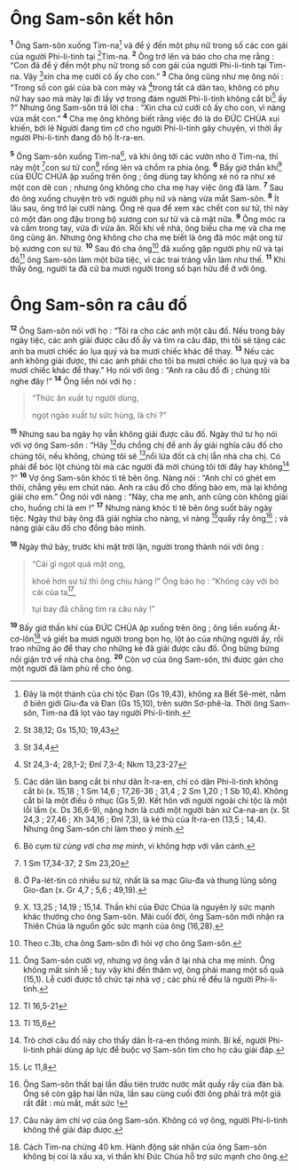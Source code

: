 # Ông Sam-sôn kết hôn
<sup><b>1</b></sup> Ông Sam-sôn xuống Tim-na[^1] và để ý đến một phụ nữ trong số các con gái của người Phi-li-tinh tại [^1*]Tim-na. <sup><b>2</b></sup> Ông trở lên và báo cho cha mẹ rằng : “Con đã để ý đến một phụ nữ trong số con gái của người Phi-li-tinh tại Tim-na. Vậy [^2*]xin cha mẹ cưới cô ấy cho con.” <sup><b>3</b></sup> Cha ông cũng như mẹ ông nói : “Trong số con gái của bà con mày và [^3*]trong tất cả dân tao, không có phụ nữ hay sao mà mày lại đi lấy vợ trong đám người Phi-li-tinh không cắt bì[^2] ấy ?” Nhưng ông Sam-sôn trả lời cha : “Xin cha cứ cưới cô ấy cho con, vì nàng vừa mắt con.” <sup><b>4</b></sup> Cha mẹ ông không biết rằng việc đó là do ĐỨC CHÚA xui khiến, bởi lẽ Người đang tìm cớ cho người Phi-li-tinh gây chuyện, vì thời ấy người Phi-li-tinh đang đô hộ Ít-ra-en.

<sup><b>5</b></sup> Ông Sam-sôn xuống Tim-na[^3], và khi ông tới các vườn nho ở Tim-na, thì này một [^4*]con sư tử con[^4] rống lên và chồm ra phía ông. <sup><b>6</b></sup> Bấy giờ thần khí[^5] của ĐỨC CHÚA ập xuống trên ông ; ông dùng tay không xé nó ra như xé một con dê con ; nhưng ông không cho cha mẹ hay việc ông đã làm. <sup><b>7</b></sup> Sau đó ông xuống chuyện trò với người phụ nữ và nàng vừa mắt Sam-sôn. <sup><b>8</b></sup> Ít lâu sau, ông trở lại cưới nàng. Ông rẽ qua để xem xác chết con sư tử, thì này có một đàn ong đậu trong bộ xương con sư tử và cả mật nữa. <sup><b>9</b></sup> Ông móc ra và cầm trong tay, vừa đi vừa ăn. Rồi khi về nhà, ông biếu cha mẹ và cha mẹ ông cũng ăn. Nhưng ông không cho cha mẹ biết là ông đã móc mật ong từ bộ xương con sư tử. <sup><b>10</b></sup> Sau đó cha ông[^6] đã xuống gặp người phụ nữ và tại đó[^7] ông Sam-sôn làm một bữa tiệc, vì các trai tráng vẫn làm như thế. <sup><b>11</b></sup> Khi thấy ông, người ta đã cử ba mươi người trong số bạn hữu để ở với ông.

# Ông Sam-sôn ra câu đố
<sup><b>12</b></sup> Ông Sam-sôn nói với họ : “Tôi ra cho các anh một câu đố. Nếu trong bảy ngày tiệc, các anh giải được câu đố ấy và tìm ra câu đáp, thì tôi sẽ tặng các anh ba mươi chiếc áo lụa quý và ba mươi chiếc khác để thay. <sup><b>13</b></sup> Nếu các anh không giải được, thì các anh phải cho tôi ba mươi chiếc áo lụa quý và ba mươi chiếc khác để thay.” Họ nói với ông : “Anh ra câu đố đi ; chúng tôi nghe đây !” <sup><b>14</b></sup> Ông liền nói với họ : 
> “Thức ăn xuất tự người dùng,
> 
> ngọt ngào xuất tự sức hùng, là chi ?”
>

<sup><b>15</b></sup> Nhưng sau ba ngày họ vẫn không giải được câu đố. Ngày thứ tư họ nói với vợ ông Sam-sôn : “Hãy [^5*]dụ chồng chị để anh ấy giải nghĩa câu đố cho chúng tôi, nếu không, chúng tôi sẽ [^6*]nổi lửa đốt cả chị lẫn nhà cha chị. Có phải để bóc lột chúng tôi mà các người đã mời chúng tôi tới đây hay không[^8] ?” <sup><b>16</b></sup> Vợ ông Sam-sôn khóc tỉ tê bên ông. Nàng nói : “Anh chỉ có ghét em thôi, chẳng yêu em chút nào. Anh ra câu đố cho đồng bào em, mà lại không giải cho em.” Ông nói với nàng : “Này, cha mẹ anh, anh cũng còn không giải cho, huống chi là em !” <sup><b>17</b></sup> Nhưng nàng khóc tỉ tê bên ông suốt bảy ngày tiệc. Ngày thứ bảy ông đã giải nghĩa cho nàng, vì nàng [^7*]quấy rầy ông[^9] ; và nàng giải câu đố cho đồng bào mình.

<sup><b>18</b></sup> Ngày thứ bảy, trước khi mặt trời lặn, người trong thành nói với ông : 
> “Cái gì ngọt quá mật ong,
> 
> khoẻ hơn sư tử thì ông chịu hàng !”
> Ông bảo họ : 
> “Không cày với bò cái của ta[^10],
> 
> tụi bay đã chẳng tìm ra câu này !”
>

<sup><b>19</b></sup> Bấy giờ thần khí của ĐỨC CHÚA ập xuống trên ông ; ông liền xuống Át-cơ-lôn[^11] và giết ba mươi người trong bọn họ, lột áo của những người ấy, rồi trao những áo để thay cho những kẻ đã giải được câu đố. Ông bừng bừng nổi giận trở về nhà cha ông. <sup><b>20</b></sup> Còn vợ của ông Sam-sôn, thì được gán cho một người đã làm phù rể cho ông.

[^1]: Đây là một thành của chi tộc Đan (Gs 19,43), không xa Bết Sê-mét, nằm ở biên giới Giu-đa và Đan (Gs 15,10), trên sườn Sơ-phê-la. Thời ông Sam-sôn, Tim-na đã lọt vào tay người Phi-li-tinh.
[^2]: Các dân lân bang cắt bì như dân Ít-ra-en, chỉ có dân Phi-li-tinh không cắt bì (x. 15,18 ; 1 Sm 14,6 ; 17,26-36 ; 31,4 ; 2 Sm 1,20 ; 1 Sb 10,4). Không cắt bì là một điều ô nhục (Gs 5,9). Kết hôn với người ngoài chi tộc là một lỗi lầm (x. Ds 36,6-9), nặng hơn là cưới một người bản xứ Ca-na-an (x. St 24,3 ; 27,46 ; Xh 34,16 ; Đnl 7,3), là kẻ thù của Ít-ra-en (13,5 ; 14,4). Nhưng ông Sam-sôn chỉ làm theo ý mình.
[^3]: Bỏ cụm từ <i>cùng với cha mẹ mình</i>, vì không hợp với văn cảnh.
[^4]: Ở Pa-lét-tin có nhiều sư tử, nhất là sa mạc Giu-đa và thung lũng sông Gio-đan (x. Gr 4,7 ; 5,6 ; 49,19).
[^5]: X. 13,25 ; 14,19 ; 15,14. Thần khí của Đức Chúa là nguyên lý sức mạnh khác thường cho ông Sam-sôn. Mãi cuối đời, ông Sam-sôn mới nhận ra Thiên Chúa là nguồn gốc sức mạnh của ông (16,28).
[^6]: Theo c.3b, cha ông Sam-sôn đi hỏi vợ cho ông Sam-sôn.
[^7]: Ông Sam-sôn cưới vợ, nhưng vợ ông vẫn ở lại nhà cha mẹ mình. Ông không mất sính lễ ; tuy vậy khi đến thăm vợ, ông phải mang một số quà (15,1). Lễ cưới được tổ chức tại nhà vợ ; các phù rể đều là người Phi-li-tinh.
[^8]: Trò chơi câu đố này cho thấy dân Ít-ra-en thông minh. Bí kế, người Phi-li-tinh phải dùng áp lực để buộc vợ Sam-sôn tìm cho họ câu giải đáp.
[^9]: Ông Sam-sôn thất bại lần đầu tiên trước nước mắt quấy rầy của đàn bà. Ông sẽ còn gặp hai lần nữa, lần sau cùng cuối đời ông phải trả một giá rất đắt : mù mắt, mất sức !
[^10]: Câu này ám chỉ vợ của ông Sam-sôn. Không có vợ ông, người Phi-li-tinh không thể giải đáp được.
[^11]: Cách Tim-na chừng 40 km. Hành động sát nhân của ông Sam-sôn không bị coi là xấu xa, vì thần khí Đức Chúa hỗ trợ sức mạnh cho ông.
[^1*]: St 38,12; Gs 15,10; 19,43
[^2*]: St 34,4
[^3*]: St 24,3-4; 28,1-2; Đnl 7,3-4; Nkm 13,23-27
[^4*]: 1 Sm 17,34-37; 2 Sm 23,20
[^5*]: Tl 16,5-21
[^6*]: Tl 15,6
[^7*]: Lc 11,8
